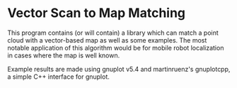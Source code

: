 # Vector Scan to Map Matching

This program contains (or will contain) a library which can match a point cloud with a vector-based map as well as some examples. The most notable application of this algorithm would be for mobile robot localization in cases where the map is well known.

Example results are made using gnuplot v5.4 and martinruenz's gnuplotcpp, a simple C++ interface for gnuplot.